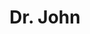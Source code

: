 ---
title: "Dr. John"
summary: "Malcolm John Rebennack , better known by his stage name Dr. John, was an American singer and songwriter. His music combines blues, pop, jazz, boogie woogie and rock and roll. Rebennack began playing the piano at the age of six and, as he grew up, he became strongly influenced by the style of . He immersed himself in the music and voodoo cultures of New Orleans, where he became known as , playing the organ in strip-clubs with 'make-up' bands in the French Quarter. However, it was as a session guitarist with 's Ace Records that gave him his first break, around 1957. He worked with the New Orleans R&B session crew at Crescent City's '' studio and with an 'All For One' co-operative formed by - cutting \"Storm Warning\" and singles on Ace, Rex and AFO . Rebennack then moved to California in 1962 with Battiste's crew, where they played on 's final recording session. Rebennack subsequently undertook a lot of session work around LA and developed his 'Mardi Gras' persona of \"Dr. John Creaux, The Night Tripper\" with Battiste's help, assembling the \"Gris-Gris\" album whilst sessioning for . His drawled and ponderous style, tinged with a husky Southern Comfort delivery, caught the mood of the moment upon the album's release in 1968 giving him the commercial freedom to explore the many facets of the Louisiana blues and Memphis funk cultures in following releases. His recordings have been supported by such alumni as Clapton, Jagger, Allen Toussaint, The Meters, Jerry Wexler and Mike Bloomfield. He had a top-ten hit with \"Right Place, Wrong Time\", and he appeared in the Martin Scorsese film The Last Waltz . Unexpectedly passed away of a sudden, massive heart attack on June 6, 2019."
image: "dr-john.jpg"
---